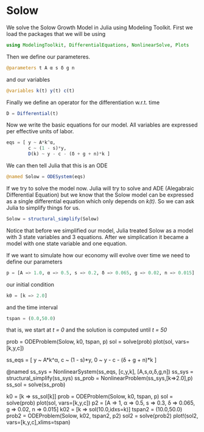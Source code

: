 # Solow
We solve the Solow Growth Model in Julia using Modeling Toolkit. First we load the packages that we will be using

```Julia
using ModelingToolkit, DifferentialEquations, NonlinearSolve, Plots
```
Then we define our parameteres.

```Julia
@parameters t A α s δ g n
```
and our variables

```Julia
@variables k(t) y(t) c(t)
```
Finally we define an operator for the differentiation w.r.t. time

```Julia
D = Differential(t)
```

Now we write the basic equations for our model. All variables are expressed per effective units of labor.

```Julia
eqs = [ y ~ A*k^α,
        c ~ (1 - s)*y,
        D(k) ~ y - c - (δ + g + n)*k ]
```
We can then tell Julia that this is an ODE

```Julia
@named Solow = ODESystem(eqs)
```
If we try to solve the model now. Julia will try to solve and ADE (Alegabraic Differential Equation) but we know that the Solow model can be expressed as a single differential equation which only depends on *k(t)*. So we can ask Julia to simplify things for us.

```Julia
Solow = structural_simplify(Solow)
```
Notice that before we simplified our model, Julia treated Solow as a model with 3 state variables and 3 equations. After we simplication it became a model with one state variable and one equation.

If we want to simulate how our economy will evolve over time we need to define our parameters

```Julia
p = [A => 1.0, α => 0.5, s => 0.2, δ => 0.065, g => 0.02, n => 0.015]
```
our initial condition

```Julia
k0 = [k => 2.0]
```
and the time interval

```Julia
tspan = (0.0,50.0)
```

that is, we start at *t = 0* and the solution is computed until *t = 50*

prob = ODEProblem(Solow, k0, tspan, p)
sol = solve(prob)
plot(sol, vars=[k,y,c])

ss_eqs = [      y ~ A*k^α,
                c ~ (1 - s)*y,
                0 ~ y - c - (δ + g + n)*k ]

@named ss_sys = NonlinearSystem(ss_eqs, [c,y,k], [A,s,α,δ,g,n])
ss_sys = structural_simplify(ss_sys)
ss_prob = NonlinearProblem(ss_sys,[k=>2.0],p)
ss_sol = solve(ss_prob)

k0 = [k => ss_sol[k]]
prob = ODEProblem(Solow, k0, tspan, p)
sol = solve(prob)
plot(sol, vars=[k,y,c])
p2 = [A => 1, α => 0.5, s => 0.3, δ => 0.065, g => 0.02, n => 0.015]
k02 = [k => sol(10.0,idxs=k)]
tspan2 = (10.0,50.0)
prob2 = ODEProblem(Solow, k02, tspan2, p2)
sol2 = solve(prob2)
plot!(sol2, vars=[k,y,c],xlims=tspan)
```
